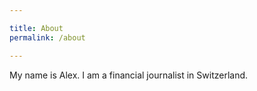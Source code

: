 ```yaml
---

title: About
permalink: /about

---
```


My name is Alex. I am a financial journalist in Switzerland.